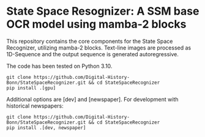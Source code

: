 # State Space Resognizer: A SSM base OCR model using mamba-2 blocks

This repository contains the core components for the State Space Recognizer, utilizing mamba-2 blocks.
Text-line images are processed as 1D-Sequence and the output sequence is generated autoregressive.

The code has been tested on Python 3.10.

````
git clone https://github.com/Digital-History-Bonn/StateSpaceRecognizer.git && cd StateSpaceRecognizer
pip install .[gpu]
````
Additional options are [dev] and [newspaper]. For development with historical newspapers:

````
git clone https://github.com/Digital-History-Bonn/StateSpaceRecognizer.git && cd StateSpaceRecognizer
pip install .[dev, newspaper]
````
